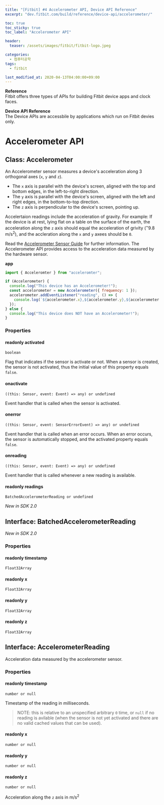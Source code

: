 ```yaml
---
title: "[Fitbit] #4 Accelerometer API, Device API Reference"
excerpt: "dev.fitbit.com/build/reference/device-api/accelerometer/"

toc: true
toc_sticky: true
toc_label: "Accelerometer API"

header:
  teaser: /assets/images/fitbit/fitbit-logo.jpeg

categories:
  - 컴퓨터공학
tags:
  - fitbit

last_modified_at: 2020-04-13T04:00:00+09:00
---  
```


**Reference**  
Fitbit offers three types of APIs for building Fitbit device apps and clock faces.  

**Device API Reference**  
The Device APIs are accessbile by applications which run on Fitbit devies only.  

# Accelerometer API

## Class: Accelerometer  
An Accelerometer sensor measures a device's acceleration along 3 orthogonal axes (`x`, `y` and `z`).  

- The `x` axis is parallel with the device's screen, aligned with the top and bottom edges, in the left-to-right direction.
- The `y` axis is parallel with the device's screen, aligned with the left and right edges, in the bottom-to-top direction.
- The `z` axis is perpendicular to the device's screen, pointing up.  

Accelertaion readings include the acceleration of gravity. For example: If the device is at rest, lying flat on a table on the surface of the earth, the acceleration along the `z` axis should equal the acceleration of grivity (<sup>~</sup>9.8 m/s<sup>2</sup>), and the accleration along the `x` and `y` axees should be `0`.  

Read the [Accelerometer Sensor Guide](https://eliotjang.github.io/fitbit/fitbit-sdk-guides-sensors-accelerometer/) for further information. The Accelerometer API provides access to the acceleration data measured by the hardware sensor.  

**app**  

```javascript
import { Acceleromter } from "acceleromter";

if (Accelerometer) {
  console.log("This device has an Accelerometer!");
  const accelorometer = new Accelerometer({ frequency: 1 });
  accelerometer.addEventListener("reading", () => {
    console.log(`${accelerometer.x},${accelerometer.y},${accelerometer.z}`);
  });
} else {
  console.log("This device does NOT have an Accelerometer!");
}
```  

### Properties

#### readonly activated  
`boolean`  

Flag that indicates if the sensor is activate or not. When a sensor is created, the sensor is not activated, thus the initial value of this property equals `false`.  

#### onactivate  
`((this: Sensor, event: Event) => any) or undefined`  

Event handler that is called when the sensor is activated.  

#### onerror  
`((this: Sensor, event: SensorErrorEvent) => any) or undefined`  

Event handler that is called when an error occurs. When an error occurs, the sensor is automatically stopped, and the activated property equals `false`.  

#### onreading  
`((this: Sensor, event: Event) => any) or undefined`  

Event handler that is called whenever a new reading is available.  

#### readonly readings  
`BatchedAccelerometerReading or undefined`  

*New in SDK 2.0*  

## Interface: BatchedAccelerometerReading  
*New in SDK 2.0*  

### Properties

#### readonly timestamp  
`Float32Array`  

#### readonly x  
`Float32Array`  

#### readonly y  
`Float32Array`  

#### readonly z  
`Float32Array`  

## Interface: AccelerometerReading  
Acceleration data measured by the accelerometer sensor.  

### Properties  

#### readonly timestamp  
`number or null`  

Timestamp of the reading in milliseconds.  

> NOTE: this is relative to an unspecified arbitrary `0` time, or `null` if no reading is avilable (when the sensor is not yet activated and there are no valid cached values that can be used).  

#### readonly x  
`number or null`  

#### readonly y  
`number or null`  

#### readonly z  
`number or null`  

Acceleration along the `z` axis in m/s<sup>2</sup>  





